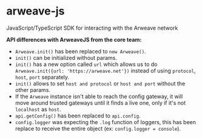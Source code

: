 # arweave-js
JavaScript/TypeScript SDK for interacting with the Arweave network

**API differences with ArweaveJS from the core team:**
- `Arweave.init()` has been replaced to `new Arweave()`.
- `init()` can be initialized without params.
- `init()` has a new option called `url` which allows us to do `Arweave.init({url: 'https://arweave.net'})` instead of using `protocol`, `host`, `port` separately.
- `init()` allows to set `host and protocol` or `host and port` without the other params.
- If the `Arweave` instance isn't able to reach the config gateway, it will move around trusted gateways until it finds a live one, only if it's not `localhost` as `host`.
- `api.getConfig()` has been replaced to `api.config`.
- `config.logger` was expecting the `.log` function of loggers, this has been replace to receive the entire object (ex: `config.logger = console`).